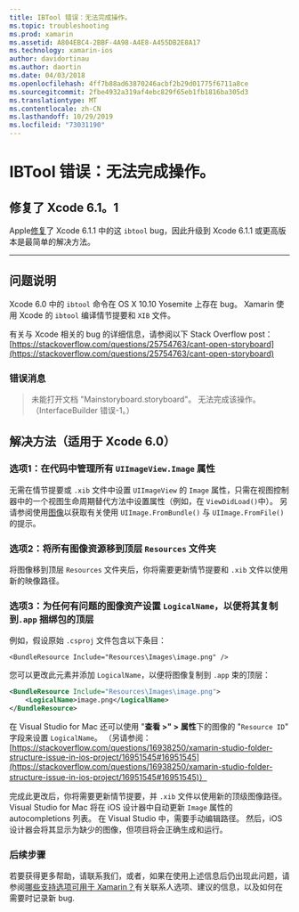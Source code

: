 ```yaml
---
title: IBTool 错误：无法完成操作。
ms.topic: troubleshooting
ms.prod: xamarin
ms.assetid: A804EBC4-2BBF-4A98-A4E8-A455DB2E8A17
ms.technology: xamarin-ios
author: davidortinau
ms.author: daortin
ms.date: 04/03/2018
ms.openlocfilehash: 4ff7b88ad63870246acbf2b29d01775f6711a8ce
ms.sourcegitcommit: 2fbe4932a319af4ebc829f65eb1fb1816ba305d3
ms.translationtype: MT
ms.contentlocale: zh-CN
ms.lasthandoff: 10/29/2019
ms.locfileid: "73031190"
---
```

# <a name="ibtool-error-the-operation-couldnt-be-completed"></a>IBTool 错误：无法完成操作。

## <a name="fixed-in-xcode-611"></a>修复了 Xcode 6.1。1

Apple[修复](https://developer.apple.com/library/content/documentation/Xcode/Conceptual/RN-Xcode-Archive/Chapters/xc6_release_notes.html#//apple_ref/doc/uid/TP40016994-CH4-SW1)了 Xcode 6.1.1 中的这 `ibtool` bug，因此升级到 Xcode 6.1.1 或更高版本是最简单的解决方法。

* * *

## <a name="description-of-the-problem"></a>问题说明

Xcode 6.0 中的 `ibtool` 命令在 OS X 10.10 Yosemite 上存在 bug。 Xamarin 使用 Xcode 的 `ibtool` 编译情节提要和 `XIB` 文件。

有关与 Xcode 相关的 bug 的详细信息，请参阅以下 Stack Overflow post： [https://stackoverflow.com/questions/25754763/cant-open-storyboard](https://stackoverflow.com/questions/25754763/cant-open-storyboard)

### <a name="error-message"></a>错误消息

> 未能打开文档 "Mainstoryboard.storyboard"。 无法完成该操作。 （InterfaceBuilder 错误-1。）

## <a name="workarounds-for-xcode-60"></a>解决方法（适用于 Xcode 6.0）

### <a name="option-1-manage-all-uiimageviewimage-properties-in-code"></a>选项1：在代码中管理所有 `UIImageView.Image` 属性

无需在情节提要或 `.xib` 文件中设置 `UIImageView` 的 `Image` 属性，只需在视图控制器中的一个视图生命周期替代方法中设置属性（例如，在 `ViewDidLoad()`中）。 另请参阅使用[图像](~/ios/app-fundamentals/images-icons/index.md)以获取有关使用 `UIImage.FromBundle()` 与 `UIImage.FromFile()`的提示。

### <a name="option-2-move-all-of-the-image-resources-to-the-top-level-resources-folder"></a>选项2：将所有图像资源移到顶层 `Resources` 文件夹

将图像移到顶层 `Resources` 文件夹后，你将需要更新情节提要和 `.xib` 文件以使用新的映像路径。

### <a name="option-3-set-the-logicalname-for-any-problematic-image-assets-so-they-are-copied-to-the-top-level-of-theapp-bundle"></a>选项3：为任何有问题的图像资产设置 `LogicalName`，以便将其复制到`.app` 捆绑包的顶层

例如，假设原始 `.csproj` 文件包含以下条目：

`<BundleResource Include="Resources\Images\image.png" />`

您可以更改此元素并添加 `LogicalName`，以便将图像复制到 `.app` 束的顶层：

```xml
<BundleResource Include="Resources\Images\image.png">
    <LogicalName>image.png</LogicalName>
</BundleResource>
```

在 Visual Studio for Mac 还可以使用 "**查看 >" > 属性**下的图像的 "`Resource ID`" 字段来设置 `LogicalName`。 （另请参阅： [https://stackoverflow.com/questions/16938250/xamarin-studio-folder-structure-issue-in-ios-project/16951545#16951545](https://stackoverflow.com/questions/16938250/xamarin-studio-folder-structure-issue-in-ios-project/16951545#16951545)）

完成此更改后，你将需要更新情节提要，并 `.xib` 文件以使用新的顶级图像路径。 Visual Studio for Mac 将在 iOS 设计器中自动更新 `Image` 属性的 autocompletions 列表。 在 Visual Studio 中，需要手动编辑路径。 然后，iOS 设计器会将其显示为缺少的图像，但项目将会正确生成和运行。

### <a name="next-steps"></a>后续步骤

若要获得更多帮助，请联系我们，或者，如果在使用上述信息后仍出现此问题，请参阅[哪些支持选项可用于 Xamarin？](~/cross-platform/troubleshooting/support-options.md)有关联系人选项、建议的信息，以及如何在需要时记录新 bug. 
